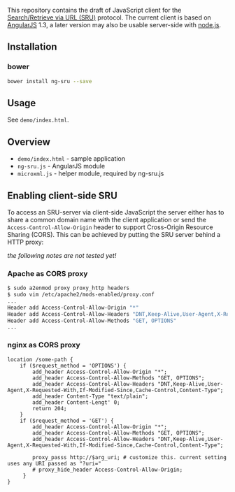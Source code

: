 This repository contains the draft of JavaScript client for the
[Search/Retrieve via URL (SRU)](http://www.loc.gov/standards/sru/) protocol.
The current client is based on [AngularJS](https://angularjs.org/) 1.3, a later
version may also be usable server-side with [node.js](https://nodejs.org/).

## Installation

### bower

```bash
bower install ng-sru --save
```

## Usage

See `demo/index.html`.

## Overview

* `demo/index.html` - sample application
* `ng-sru.js` - AngularJS module
* `microxml.js` - helper module, required by ng-sru.js

## Enabling client-side SRU

To access an SRU-server via client-side JavaScript the server either has to
share a common domain name with the client application or send the
`Access-Control-Allow-Origin` header to support Cross-Origin Resource Sharing
(CORS). This can be achieved by putting the SRU server behind a HTTP proxy:

*the following notes are not tested yet!*

### Apache as CORS proxy

```.bash
$ sudo a2enmod proxy proxy_http headers
$ sudo vim /etc/apache2/mods-enabled/proxy.conf
...
Header add Access-Control-Allow-Origin "*"
Header add Access-Control-Allow-Headers "DNT,Keep-Alive,User-Agent,X-Requested-With,If-Modified-Since,Cache-Control,Content-Type"
Header add Access-Control-Allow-Methods "GET, OPTIONS"
...
```

### nginx as CORS proxy

```
location /some-path {
    if ($request_method = 'OPTIONS') {
        add_header Access-Control-Allow-Origin "*";
        add_header Access-Control-Allow-Methods "GET, OPTIONS";
        add_header Access-Control-Allow-Headers "DNT,Keep-Alive,User-Agent,X-Requested-With,If-Modified-Since,Cache-Control,Content-Type";
        add_header Content-Type "text/plain";
        add_header Content-Lengt' 0;
        return 204;
    }
    if ($request_method = 'GET') {
        add_header Access-Control-Allow-Origin "*";
        add_header Access-Control-Allow-Methods "GET, OPTIONS";
        add_header Access-Control-Allow-Headers "DNT,Keep-Alive,User-Agent,X-Requested-With,If-Modified-Since,Cache-Control,Content-Type";

        proxy_passs http://$arg_uri; # customize this. current setting uses any URI passed as "?uri="
        # proxy_hide_header Access-Control-Allow-Origin;
     }
}
```


